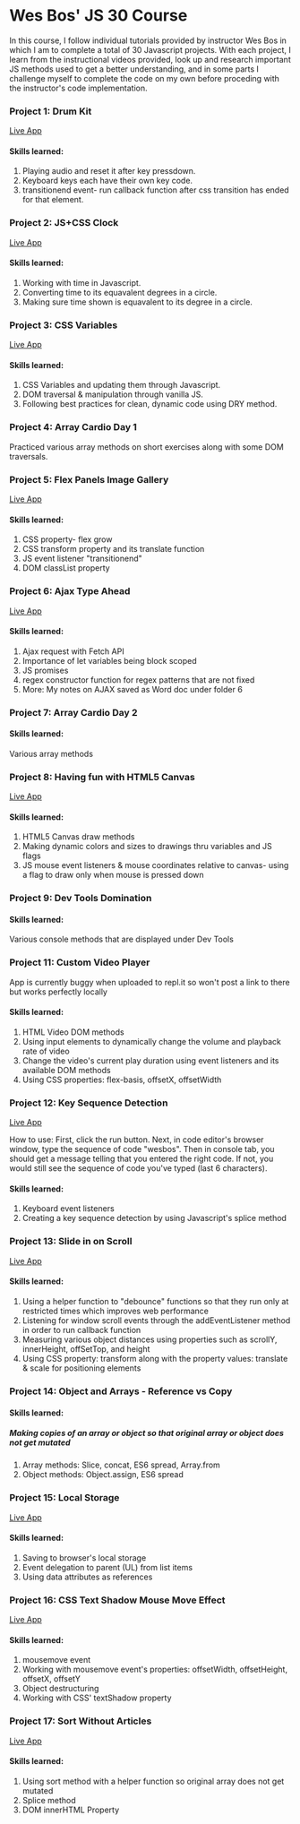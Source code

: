 <h1>Wes Bos' JS 30 Course</h1>
<p>In this course, I follow individual tutorials provided by instructor Wes Bos in which I am to complete a total of 30 Javascript projects. With each project, I learn from the instructional videos provided, look up and research important JS methods used to get a better understanding, and in some parts I challenge myself to complete the code on my own before proceding with the instructor's code implementation.</p>

<h3>Project 1: Drum Kit</h3>
<a href="https://repl.it/@RogerH1/JS30-DrumKitProject1?language=html&folderId=" target="_blank">Live App</a>

<h4>Skills learned:</h4>
<ol>
<li>Playing audio and reset it after key pressdown.</li>
<li>Keyboard keys each have their own key code.</li>
<li>transitionend event- run callback function after css transition has ended for that element.</li>
</ol>

<h3>Project 2: JS+CSS Clock</h3>
<a href="https://codepen.io/rrogerthat/pen/bzdWwo" target="_blank">Live App</a>

<h4>Skills learned:</h4>
<ol>
<li>Working with time in Javascript.</li>
<li>Converting time to its equavalent degrees in a circle.</li>
<li>Making sure time shown is equavalent to its degree in a circle.</li>
</ol>

<h3>Project 3: CSS Variables</h3>
<a href="https://codepen.io/rrogerthat/pen/rPOmdo" target="_blank">Live App</a>

<h4>Skills learned:</h4>
<ol>
<li>CSS Variables and updating them through Javascript.</li>
<li>DOM traversal & manipulation through vanilla JS.</li>
<li>Following best practices for clean, dynamic code using DRY method.</li>
</ol>

<h3>Project 4: Array Cardio Day 1</h3>
<p>Practiced various array methods on short exercises along with some DOM traversals.</p>

<h3>Project 5: Flex Panels Image Gallery</h3>
<a href="https://codepen.io/rrogerthat/pen/PVGvpx" target="_blank">Live App</a>

<h4>Skills learned:</h4>
<ol>
<li>CSS property- flex grow</li>
<li>CSS transform property and its translate function</li>
<li>JS event listener "transitionend"</li>
<li>DOM classList property</li>
</ol>

<h3>Project 6: Ajax Type Ahead</h3>
<a href="https://codepen.io/rrogerthat/pen/zePjpr" target="_blank">Live App</a>

<h4>Skills learned:</h4>
<ol>
<li>Ajax request with Fetch API</li>
<li>Importance of let variables being block scoped</li>
<li>JS promises</li>
<li>regex constructor function for regex patterns that are not fixed</li>
<li>More: My notes on AJAX saved as Word doc under folder 6</li>
</ol>

<h3>Project 7: Array Cardio Day 2</h3>

<h4>Skills learned:</h4>
<p>Various array methods</p>

<h3>Project 8: Having fun with HTML5 Canvas</h3>
<a href="https://codepen.io/rrogerthat/pen/GzaYYv" target="_blank">Live App</a>

<h4>Skills learned:</h4>
<ol>
<li>HTML5 Canvas draw methods</li>
<li>Making dynamic colors and sizes to drawings thru variables and JS flags</li>
<li>JS mouse event listeners & mouse coordinates relative to canvas- using a flag to draw only when mouse is pressed down</li>
</ol>

<h3>Project 9: Dev Tools Domination</h3>

<h4>Skills learned:</h4>
<p>Various console methods that are displayed under Dev Tools</p>

<h3>Project 11: Custom Video Player</h3>
<p>App is currently buggy when uploaded to repl.it so won't post a link to there but works perfectly locally</p>

<h4>Skills learned:</h4>
<ol>
<li>HTML Video DOM methods</li>
<li>Using input elements to dynamically change the volume and playback rate of video</li>
<li>Change the video's current play duration using event listeners and its available DOM methods</li>
<li>Using CSS properties: flex-basis, offsetX, offsetWidth</li>
</ol>

<h3>Project 12: Key Sequence Detection</h3>
<a href="https://repl.it/@RogerH1/JS30-Key-Sequence-Detection" target="_blank">Live App</a>
<p>How to use: First, click the run button. Next, in code editor's browser window, type the sequence of code "wesbos". Then in console tab, you should get a message telling that you entered the right code. If not, you would still see the sequence of code you've typed (last 6 characters).</p>

<h4>Skills learned:</h4>
<ol>
<li>Keyboard event listeners</li>
<li>Creating a key sequence detection by using Javascript's splice method</li>
</ol>

<h3>Project 13: Slide in on Scroll</h3>
<a href="https://codepen.io/rrogerthat/pen/rEJqqq" target="_blank">Live App</a>
 
<h4>Skills learned:</h4>
<ol>
<li>Using a helper function to "debounce" functions so that they run only at restricted times which improves web performance</li>
<li>Listening for window scroll events through the addEventListener method in order to run callback function</li>
<li>Measuring various object distances using properties such as scrollY, innerHeight, offSetTop, and height</li>
<li>Using CSS property: transform along with the property values: translate & scale for positioning elements</li>
</ol>

<h3>Project 14: Object and Arrays - Reference vs Copy</h3>

<h4>Skills learned:</h4>
<h5>Making copies of an array or object so that original array or object does not get mutated</h5>
<ol>
<li>Array methods: Slice, concat, ES6 spread, Array.from</li>
<li>Object methods: Object.assign, ES6 spread</li>
</ol>

<h3>Project 15: Local Storage</h3>
<a href="https://codepen.io/rrogerthat/pen/ywEeKw" target="_blank">Live App</a>

<h4>Skills learned:</h4>
<ol>
<li>Saving to browser's local storage</li>
<li>Event delegation to parent (UL) from list items</li>
<li>Using data attributes as references</li>
</ol>

<h3>Project 16: CSS Text Shadow Mouse Move Effect</h3>
<a href="https://codepen.io/rrogerthat/pen/WVvqaL" target="_blank">Live App</a>
<h4>Skills learned:</h4>
<ol>
<li>mousemove event</li>
<li>Working with mousemove event's properties: offsetWidth, offsetHeight, offsetX, offsetY</li>
<li>Object destructuring</li>
<li>Working with CSS' textShadow property</li>
</ol>

<h3>Project 17: Sort Without Articles</h3>
<a href="https://codepen.io/rrogerthat/pen/wVKMzO" target="_blank">Live App</a>
<h4>Skills learned:</h4>
<ol>
<li>Using sort method with a helper function so original array does not get mutated</li>
<li>Splice method</li>
<li>DOM innerHTML Property</li>
</ol>
